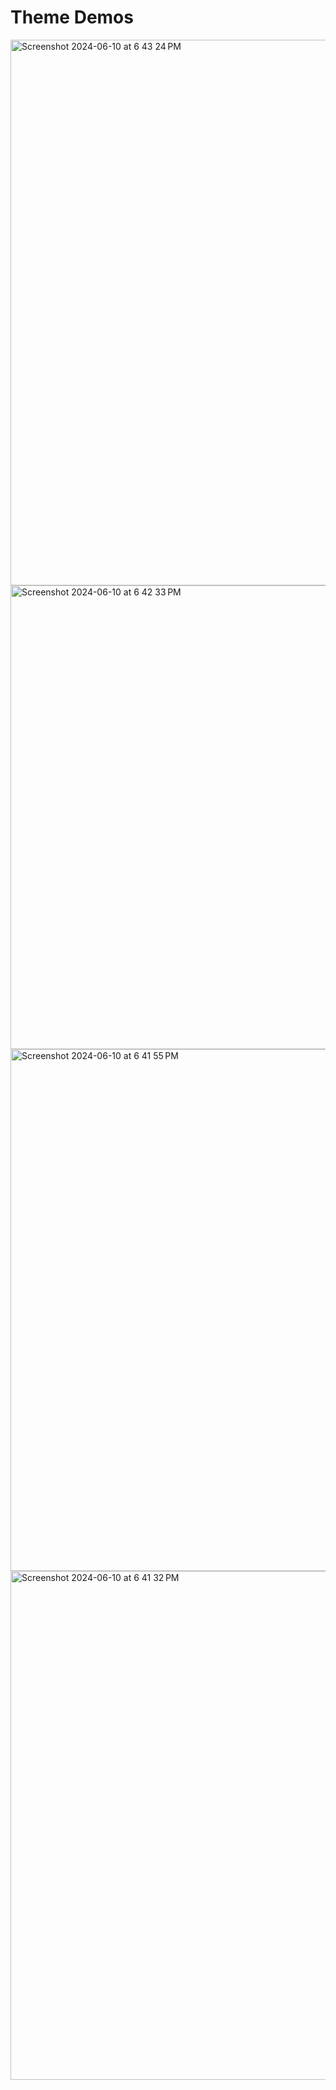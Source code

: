 # Theme Demos

<img width="873" alt="Screenshot 2024-06-10 at 6 43 24 PM" src="https://github.com/jaxernst/jaxer-midnight-noir-vs-code-theme/assets/51183683/6e634967-904f-4c11-a4e3-eded15713ca2">
<img width="742" alt="Screenshot 2024-06-10 at 6 42 33 PM" src="https://github.com/jaxernst/jaxer-midnight-noir-vs-code-theme/assets/51183683/265a1a62-a4ac-4702-ac8f-57034f2e7bdf">
<img width="835" alt="Screenshot 2024-06-10 at 6 41 55 PM" src="https://github.com/jaxernst/jaxer-midnight-noir-vs-code-theme/assets/51183683/3b418f5b-7e1d-404b-ad0e-002ee99d1977">
<img width="814" alt="Screenshot 2024-06-10 at 6 41 32 PM" src="https://github.com/jaxernst/jaxer-midnight-noir-vs-code-theme/assets/51183683/6fd3c0c5-e9d7-43ca-9405-bb3fc625c02a">
